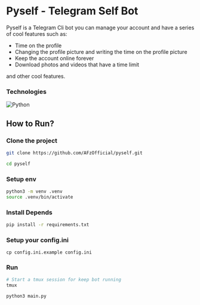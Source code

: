 # Pyself - Telegram Self Bot

Pyself is a Telegram Cli bot you can manage your account and have a series of cool features such as:  
- Time on the profile  
- Changing the profile picture and writing the time on the profile picture  
- Keep the account online forever  
- Download photos and videos that have a time limit

and other cool features.  

### Technologies
![Python](https://img.shields.io/badge/Python-FFD43B?style=for-the-badge&logo=python&logoColor=blue) 

## How to Run?
### Clone the project
```bash
git clone https://github.com/AFzOfficial/pyself.git

cd pyself
```

### Setup env
```bash
python3 -m venv .venv
source .venv/bin/activate
```
### Install Depends
```bash
pip install -r requirements.txt
```
### Setup your config.ini
```
cp config.ini.example config.ini
```
### Run
```bash
# Start a tmux session for keep bot running
tmux

python3 main.py
```